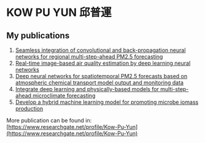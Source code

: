 ### <h1>KOW PU YUN 邱普運 </h1>
### <h2> My publications </h2>

1.  [Seamless integration of convolutional and back-propagation neural networks for regional multi-step-ahead PM2.5 forecasting](https://www.sciencedirect.com/science/article/pii/S0959652620313329?via%3Dihub) <br>
2.  [Real-time image-based air quality estimation by deep learning neural networks](https://www.sciencedirect.com/science/article/pii/S0301479722001335?via%3Dihub) <br>
3.  [Deep neural networks for spatiotemporal PM2.5 forecasts based on atmospheric chemical transport model output and monitoring data](https://www.sciencedirect.com/science/article/pii/S0269749122005620?via%3Dihub)
4. [Integrate deep learning and physically-based models for multi-step-ahead microclimate forecasting](https://www.sciencedirect.com/science/article/abs/pii/S0957417422015688?via%3Dihub)
5. [Develop a hybrid machine learning model for promoting microbe iomass production](https://www.sciencedirect.com/science/article/pii/S096085242201745X?via%3Dihub)






More publication can be found in:
[https://www.researchgate.net/profile/Kow-Pu-Yun](https://www.researchgate.net/profile/Kow-Pu-Yun)
